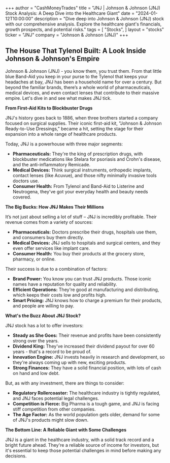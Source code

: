 +++
author = "CashMoneyTrades"
title = "JNJ |  Johnson & Johnson (JNJ) Stock Analysis: A Deep Dive into the Healthcare Giant"
date = "2024-01-12T10:00:00"
description = "Dive deep into Johnson & Johnson (JNJ) stock with our comprehensive analysis. Explore the healthcare giant's financials, growth prospects, and potential risks."
tags = [
"Stocks",
]
layout = "stocks"
ticker = "JNJ"
company = "Johnson & Johnson (JNJ)"
+++
        


## The House That Tylenol Built: A Look Inside Johnson & Johnson's Empire

Johnson & Johnson (JNJ) - you know them, you trust them. From that little blue Band-Aid you keep in your purse to the Tylenol that keeps your headaches at bay, JNJ has been a household name for over a century. But beyond the familiar brands, there’s a whole world of pharmaceuticals, medical devices, and even contact lenses that contribute to their massive empire. Let's dive in and see what makes JNJ tick.

**From First-Aid Kits to Blockbuster Drugs**

JNJ's history goes back to 1886, when three brothers started a company focused on surgical supplies. Their iconic first-aid kit, "Johnson & Johnson Ready-to-Use Dressings," became a hit, setting the stage for their expansion into a whole range of healthcare products.

Today, JNJ is a powerhouse with three major segments:

* **Pharmaceuticals:** They're the king of prescription drugs, with blockbuster medications like Stelara for psoriasis and Crohn's disease, and the anti-inflammatory Remicade. 
* **Medical Devices:** Think surgical instruments, orthopedic implants, contact lenses (like Acuvue), and those nifty minimally invasive tools doctors use.
* **Consumer Health:** From Tylenol and Band-Aid to Listerine and Neutrogena, they've got your everyday health and beauty needs covered. 

**The Big Bucks: How JNJ Makes Their Millions**

It’s not just about selling a lot of stuff – JNJ is incredibly profitable. Their revenue comes from a variety of sources:

* **Pharmaceuticals:**  Doctors prescribe their drugs, hospitals use them, and consumers buy them directly. 
* **Medical Devices:** JNJ sells to hospitals and surgical centers, and they even offer services like implant care.
* **Consumer Health:** You buy their products at the grocery store, pharmacy, or online.

Their success is due to a combination of factors:

* **Brand Power:** You know you can trust JNJ products. Those iconic names have a reputation for quality and reliability.
* **Efficient Operations:** They're good at manufacturing and distributing, which keeps their costs low and profits high.
* **Smart Pricing:** JNJ knows how to charge a premium for their products, and people are willing to pay.

**What's the Buzz About JNJ Stock?**

JNJ stock has a lot to offer investors:

* **Steady as She Goes:** Their revenue and profits have been consistently strong over the years.
* **Dividend King:** They've increased their dividend payout for over 60 years - that's a record to be proud of.
* **Innovation Engine:** JNJ invests heavily in research and development, so they're always coming up with new, exciting products.
* **Strong Finances:**  They have a solid financial position, with lots of cash on hand and low debt.

But, as with any investment, there are things to consider:

* **Regulatory Rollercoaster:** The healthcare industry is tightly regulated, and JNJ faces potential legal challenges.
* **Competition is Fierce:**  Big Pharma is a tough game, and JNJ is facing stiff competition from other companies.
* **The Age Factor:** As the world population gets older, demand for some of JNJ's products might slow down.

**The Bottom Line:  A Reliable Giant with Some Challenges**

JNJ is a giant in the healthcare industry, with a solid track record and a bright future ahead. They're a reliable source of income for investors, but it's essential to keep those potential challenges in mind before making any decisions. 

        
